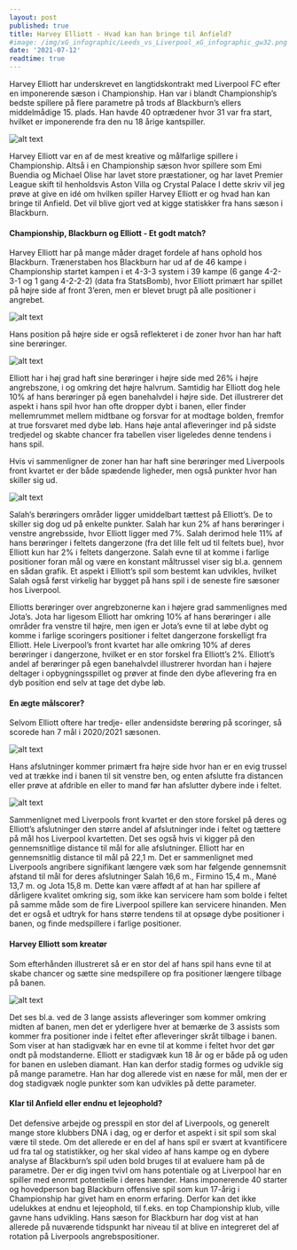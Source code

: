 ```yaml
---
layout: post
published: true
title: Harvey Elliott - Hvad kan han bringe til Anfield?
#image: /img/xG_infographic/Leeds_vs_Liverpool_xG_infographic_gw32.png
date: '2021-07-12'
readtime: true
---
```


Harvey Elliott har underskrevet en langtidskontrakt med Liverpool FC efter en imponerende sæson i Championship. Han var i blandt Championship’s bedste spillere på flere parametre på trods af Blackburn’s ellers middelmådige 15. plads. Han havde 40 optrædener hvor 31 var fra start, hvilket er imponerende fra den nu 18 årige kantspiller.

![alt text](/img/harvet_elliot/harvey_table.png)

Harvey Elliott var en af de mest kreative og målfarlige spillere i Championship. Altså i en Championship sæson hvor spillere som Emi Buendia og Michael Olise har lavet store præstationer, og har lavet Premier League skift til henholdsvis Aston Villa og Crystal Palace
I dette skriv vil jeg prøve at give en idé om hvilken spiller Harvey Elliott er og hvad han kan bringe til Anfield. Det vil blive gjort ved at kigge statiskker fra hans sæson i Blackburn.


#### Championship, Blackburn og Elliott - Et godt match?

Harvey Elliott har på mange måder draget fordele af hans ophold hos Blackburn. Trænerstaben hos Blackburn har ud af de 46 kampe i Championship startet kampen i et 4-3-3 system i 39 kampe (6 gange 4-2-3-1 og 1 gang 4-2-2-2) (data fra StatsBomb), hvor Elliott primært har spillet på højre side af front 3’eren, men er blevet brugt på alle positioner i angrebet.

![alt text](/img/harvet_elliot/harvey_positions.png)

Hans position på højre side er også reflekteret i de zoner hvor han har haft sine berøringer.

![alt text](/img/harvet_elliot/harvey_touches.png)

Elliott har i høj grad haft sine berøringer i højre side med 26% i højre angrebszone, i og omkring det højre halvrum. Samtidig har Elliott dog hele 10% af hans berøringer på egen banehalvdel i højre side.
Det illustrerer det aspekt i hans spil hvor han ofte dropper dybt i banen, eller finder mellemrummet mellem midtbane og forsvar for at modtage bolden, fremfor at true forsvaret med dybe løb.
Hans høje antal afleveringer ind på sidste tredjedel og skabte chancer fra tabellen viser ligeledes denne tendens i hans spil.

Hvis vi sammenligner de zoner han har haft sine berøringer med Liverpools front kvartet er der både spædende ligheder, men også punkter hvor han skiller sig ud.

![alt text](/img/xG_infographic/liv_players_touches.png)

Salah’s berøringers områder ligger umiddelbart tættest på Elliott’s. De to skiller sig dog ud på enkelte punkter.
Salah har kun 2% af hans berøringer i venstre angrebsside, hvor Elliott ligger med 7%. Salah derimod hele 11% af hans berøringer i feltets dangerzone (fra det lille felt ud til feltets bue), hvor Elliott kun har 2% i feltets dangerzone.
Salah evne til at komme i farlige positioner foran mål og være en konstant måltrussel viser sig bl.a. gennem en sådan grafik. Et aspekt i Elliott’s spil som bestemt kan udvikles, hvilket Salah også først virkelig har bygget på hans spil i de seneste fire sæsoner hos Liverpool.

Elliotts berøringer over angrebzonerne kan i højere grad sammenlignes med Jota’s. Jota har ligesom Elliott har omkring 10% af hans berøringer i alle områder fra venstre til højre, men igen er Jota’s evne til at løbe dybt og komme i farlige scoringers positioner i feltet dangerzone forskelligt fra Elliott.
Hele Liverpool’s front kvartet har alle omkring 10% af deres berøringer i dangerzone, hvilket er en stor forskel fra Elliott’s 2%. Elliott’s andel af berøringer på egen banehalvdel illustrerer hvordan han i højere deltager i opbygningsspillet og prøver at finde den dybe aflevering fra en dyb position end selv at tage det dybe løb.


#### En ægte målscorer?

Selvom Elliott oftere har tredje- eller andensidste berøring på scoringer, så scorede han 7 mål i 2020/2021 sæsonen.

![alt text](/img/xG_infographic/harvey_shots.png)

Hans afslutninger kommer primært fra højre side hvor han er en evig trussel ved at trække ind i banen til sit venstre ben, og enten afslutte fra distancen eller prøve at afdrible en eller to mand før han afslutter dybere inde i feltet.

![alt text](/img/xG_infographic/liv_players_shots.png)

Sammenlignet med Liverpools front kvartet er den store forskel på deres og Elliott’s afslutninger den større andel af afslutninger inde i feltet og tættere på mål hos Liverpool kvartetten. Det ses også hvis vi kigger på den gennemsnitlige distance til mål for alle afslutninger.
Elliott har en gennemsnitlig distance til mål på 22,1 m. Det er sammenlignet med Liverpools angribere signifikant længere væk som har følgende gennemsnit afstand til mål for deres afslutninger Salah 16,6 m., Firmino 15,4 m., Mané 13,7 m. og Jota 15,8 m.
Dette kan være affødt af at han har spillere af dårligere kvalitet omkring sig, som ikke kan servicere ham som bolde i feltet på samme måde som de fire Liverpool spillere kan servicere hinanden.
Men det er også et udtryk for hans større tendens til at opsøge dybe positioner i banen, og finde medspillere i farlige positioner.

#### Harvey Elliott som kreatør

Som efterhånden illustreret så er en stor del af hans spil hans evne til at skabe chancer og sætte sine medspillere op fra positioner længere tilbage på banen.

![alt text](/img/xG_infographic/harvey_assists.png)

Det ses bl.a. ved de 3 lange assists afleveringer som kommer omkring midten af banen, men det er yderligere hver at bemærke de 3 assists som kommer fra positioner inde i feltet efter afleveringer skråt tilbage i banen. Som viser at han stadigvæk har en evne til at komme i feltet hvor det gør ondt på modstanderne.
Elliott er stadigvæk kun 18 år og er både på og uden for banen en usleben diamant. Han kan derfor stadig formes og udvikle sig på mange parametre. Han har dog allerede vist en næse for mål, men der er dog stadigvæk nogle punkter som kan udvikles på dette parameter.

#### Klar til Anfield eller endnu et lejeophold?

Det defensive arbejde og presspil en stor del af Liverpools, og generelt mange store klubbers DNA i dag, og er derfor et aspekt i sit spil som skal være til stede. Om det allerede er en del af hans spil er svært at kvantificere ud fra tal og statistikker, og her skal video af hans kampe og en dybere analyse af Blackburn’s spil uden bold bruges til at evaluere ham på de parametre.
Der er dig ingen tvivl om hans potentiale og at Liverpool har en spiller med enormt potentielle i deres hænder. Hans imponerende 40 starter og hovedperson bag Blackburn offensive spil som kun 17-årig i Championship har givet ham en enorm erfaring.
Derfor kan det ikke udelukkes at endnu et lejeophold, til f.eks. en top Championship klub, ville gavne hans udvikling. Hans sæson for Blackburn har dog vist at han allerede på nuværende tidspunkt har niveau til at blive en integreret del af rotation på Liverpools angrebspositioner.